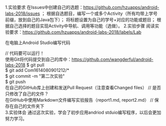1.实验要求
在Issues中创建自己的选题：https://github.com/hzuapps/android-labs-2018/issues ；
根据自选题目，编写一个或多个Activity（所有均带上学号前缀，放到自己的Java包下）；
将标题设置为自己的学号+对应的功能或题目；
根据自己选择的题目实现Activity中导航、调用等功能（选做）。
2.实验步骤
阅读实验要求：https://github.com/hzuapps/android-labs-2018/labels/Lab

在电脑上Android Studio编写代码

// 代码要可以运行！  
使用Git将代码提交到自己的库中：https://github.com/wangderful/android-labs-2018
$ git pull  
$ git add Com1614080901212/*  
$ git commit -m "第二次实验"  
$ git push  
在自己的GitHub库上创建和发送Pull Request（注意查看Changed files）
// 是否只修改了自己的文件？  
在GitHub中使用Markdown文件编写实验报告（report1.md, report2.md）
// 保存在自己的文件夹下  
3.实验体会
通过这次实验，学会了初步应用andriod stduio编写程序，以后会更加努力学习。
